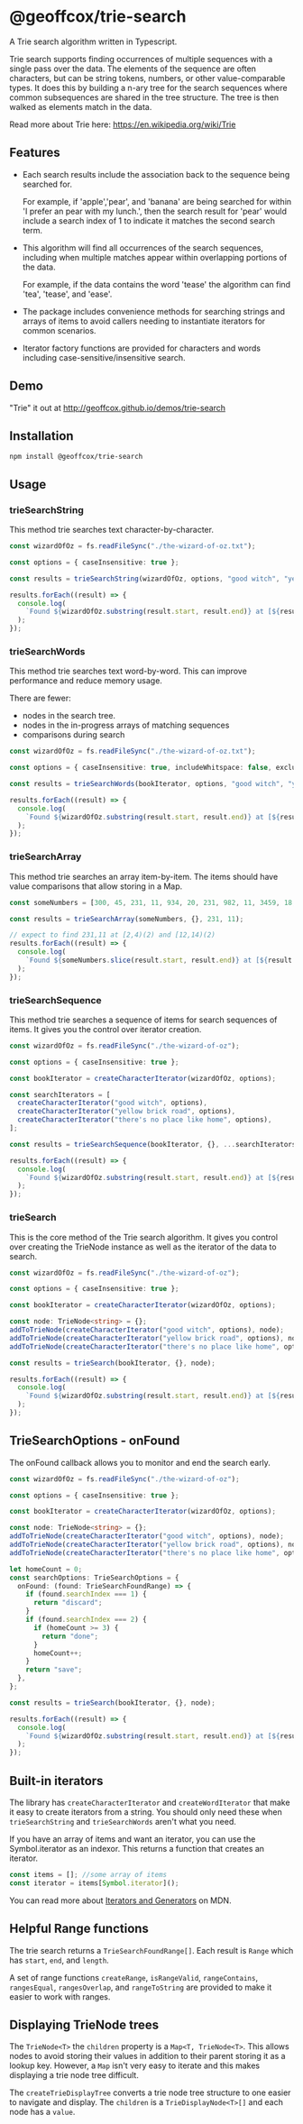 # @geoffcox/trie-search

A Trie search algorithm written in Typescript.

Trie search supports finding occurrences of multiple sequences with a single pass over the data.
The elements of the sequence are often characters, but can be string tokens, numbers, or other value-comparable types.
It does this by building a n-ary tree for the search sequences where common subsequences are shared
in the tree structure. The tree is then walked as elements match in the data.

Read more about Trie here: https://en.wikipedia.org/wiki/Trie

## Features

- Each search results include the association back to the sequence being searched for.

  For example, if 'apple','pear', and 'banana' are being searched for within 'I prefer an pear with my lunch.', then the search result
  for 'pear' would include a search index of 1 to indicate it matches the second search term.

- This algorithm will find all occurrences of the search sequences, including when multiple matches appear within overlapping portions of the data.

  For example, if the data contains the word 'tease' the algorithm can find 'tea', 'tease', and 'ease'.

- The package includes convenience methods for searching strings and arrays of items to avoid callers needing to instantiate iterators for common scenarios.

- Iterator factory functions are provided for characters and words including case-sensitive/insensitive search.

## Demo

"Trie" it out at http://geoffcox.github.io/demos/trie-search

## Installation

```
npm install @geoffcox/trie-search
```

## Usage

### trieSearchString

This method trie searches text character-by-character.

```ts
const wizardOfOz = fs.readFileSync("./the-wizard-of-oz.txt");

const options = { caseInsensitive: true };

const results = trieSearchString(wizardOfOz, options, "good witch", "yellow brick road", "there's no place like home");

results.forEach((result) => {
  console.log(
    `Found ${wizardOfOz.substring(result.start, result.end)} at [${result.start},${result.end})(${result.length})`
  );
});
```

### trieSearchWords

This method trie searches text word-by-word. This can improve performance and reduce memory usage.

There are fewer:

- nodes in the search tree.
- nodes in the in-progress arrays of matching sequences
- comparisons during search

```ts
const wizardOfOz = fs.readFileSync("./the-wizard-of-oz.txt");

const options = { caseInsensitive: true, includeWhitspace: false, excludeDelimiters: false };

const results = trieSearchWords(bookIterator, options, "good witch", "yellow brick road", "there's no place like home");

results.forEach((result) => {
  console.log(
    `Found ${wizardOfOz.substring(result.start, result.end)} at [${result.start},${result.end})(${result.length})`
  );
});
```

### trieSearchArray

This method trie searches an array item-by-item. The items should have value comparisons that allow storing in a Map.

```ts
const someNumbers = [300, 45, 231, 11, 934, 20, 231, 982, 11, 3459, 18, 234, 231, 11];

const results = trieSearchArray(someNumbers, {}, 231, 11);

// expect to find 231,11 at [2,4)(2) and [12,14)(2)
results.forEach((result) => {
  console.log(
    `Found ${someNumbers.slice(result.start, result.end)} at [${result.start},${result.end})(${result.length})`
  );
});
```

### trieSearchSequence

This method trie searches a sequence of items for search sequences of items. It gives you the control over iterator creation.

```ts
const wizardOfOz = fs.readFileSync("./the-wizard-of-oz");

const options = { caseInsensitive: true };

const bookIterator = createCharacterIterator(wizardOfOz, options);

const searchIterators = [
  createCharacterIterator("good witch", options),
  createCharacterIterator("yellow brick road", options),
  createCharacterIterator("there's no place like home", options),
];

const results = trieSearchSequence(bookIterator, {}, ...searchIterators);

results.forEach((result) => {
  console.log(
    `Found ${wizardOfOz.substring(result.start, result.end)} at [${result.start},${result.end})(${result.length})`
  );
});
```

### trieSearch

This is the core method of the Trie search algorithm. It gives you control over creating the TrieNode instance
as well as the iterator of the data to search.

```ts
const wizardOfOz = fs.readFileSync("./the-wizard-of-oz");

const options = { caseInsensitive: true };

const bookIterator = createCharacterIterator(wizardOfOz, options);

const node: TrieNode<string> = {};
addToTrieNode(createCharacterIterator("good witch", options), node);
addToTrieNode(createCharacterIterator("yellow brick road", options), node);
addToTrieNode(createCharacterIterator("there's no place like home", options), node);

const results = trieSearch(bookIterator, {}, node);

results.forEach((result) => {
  console.log(
    `Found ${wizardOfOz.substring(result.start, result.end)} at [${result.start},${result.end})(${result.length})`
  );
});
```

## TrieSearchOptions - onFound

The onFound callback allows you to monitor and end the search early.

```ts
const wizardOfOz = fs.readFileSync("./the-wizard-of-oz");

const options = { caseInsensitive: true };

const bookIterator = createCharacterIterator(wizardOfOz, options);

const node: TrieNode<string> = {};
addToTrieNode(createCharacterIterator("good witch", options), node);
addToTrieNode(createCharacterIterator("yellow brick road", options), node);
addToTrieNode(createCharacterIterator("there's no place like home", options), node);

let homeCount = 0;
const searchOptions: TrieSearchOptions = {
  onFound: (found: TrieSearchFoundRange) => {
    if (found.searchIndex === 1) {
      return "discard";
    }
    if (found.searchIndex === 2) {
      if (homeCount >= 3) {
        return "done";
      }
      homeCount++;
    }
    return "save";
  },
};

const results = trieSearch(bookIterator, {}, node);

results.forEach((result) => {
  console.log(
    `Found ${wizardOfOz.substring(result.start, result.end)} at [${result.start},${result.end})(${result.length})`
  );
});
```

## Built-in iterators

The library has `createCharacterIterator` and `createWordIterator` that make it easy to create iterators from a string.
You should only need these when `trieSearchString` and `trieSearchWords` aren't what you need.

If you have an array of items and want an iterator, you can use the Symbol.iterator as an indexor. This returns a function that creates an iterator.

```ts
const items = []; //some array of items
const iterator = items[Symbol.iterator]();
```

You can read more about [Iterators and Generators](https://developer.mozilla.org/en-US/docs/Web/JavaScript/Guide/Iterators_and_Generators) on MDN.

## Helpful Range functions

The trie search returns a `TrieSearchFoundRange[]`. Each result is `Range` which has `start`, `end`, and `length`.

A set of range functions `createRange`, `isRangeValid`, `rangeContains`, `rangesEqual`, `rangesOverlap`, and `rangeToString` are provided to make it easier to work with ranges.

## Displaying TrieNode trees

The `TrieNode<T>` the `children` property is a `Map<T, TrieNode<T>`. This allows nodes to avoid storing their values
in addition to their parent storing it as a lookup key. However, a `Map` isn't very easy to iterate and this makes
displaying a trie node tree difficult.

The `createTrieDisplayTree` converts a trie node tree structure to one easier to navigate and display. The `children` is
a `TrieDisplayNode<T>[]` and each node has a `value`.
